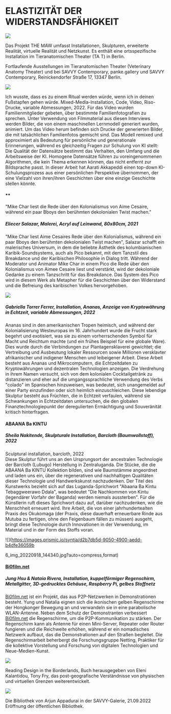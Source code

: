 # **ELASTIZITÄT DER WIDERSTANDSFÄHIGKEIT**

![](https://images.prismic.io/syntia/8c5c573f-bdc3-4360-86e4-05bb65db0c8b_img_20220918_165943.jpg?auto=compress,format)

Das Projekt THE MAW umfasst Installationen, Skulpturen, erweiterte Realität, virtuelle Realität und Netzkunst. Es enthält eine ortsspezifische Installation im Tieranatomischen Theater (TA T) in Berlin.

Fortlaufende Ausstellungen im Tieranatomischen Theater (Veterinary Anatomy Theater) und bei SAVVY Contemporary, panke.gallery und SAVVY Contemporary, Reinickendorfer Straße 17, 13347 Berlin.

![](https://images.prismic.io/syntia/1e46e7b5-9113-4e18-a0ae-ca0d58640809_img_20220918_151941.jpg?auto=compress,format)

Ich wusste, dass es zu einem Ritual werden würde, wenn ich in deinen Fußstapfen gehen würde.
Mixed-Media-Installation, Code, Video, Riso-Drucke, variable Abmessungen, 2022.
Für das Video wurden Familienmitglieder gebeten, über bestimmte Familienfotografien zu sprechen. Unter Verwendung von Filmmaterial aus diesen Interviews werden Bilder, die von einem maschinellen Lernmodell generiert wurden, animiert. Um das Video herum befinden sich Drucke der generierten Bilder, die mit tatsächlichen Familienfotos gemischt sind. Das Modell remixed und approximiert als Bedeutung für persönliche und generationale Erinnerungen, während es gleichzeitig Fragen zur Schulung von KI stellt: Die Qualität der Datensätze bestimmt das Verhalten, den Umfang und die Arbeitsweise der KI. Homogene Datensätze führen zu voreingenommenen Algorithmen, die kein Thema erkennen können, das nicht entfernt zur Bildsprache passt. In dieser Arbeit hat Aarati Akkapeddi einen top-down KI-Schulungsprozess aus einer persönlichen Perspektive übernommen, der eine Vielzahl von ihren/ihren Geschichten über eine einzige Geschichte stellen könnte.

#### \*\*

"Mike Char liest die Rede über den Kolonialismus von Aime Cesaire, während ein paar Bboys den berühmten dekolonialen Twist machen."

##### **Eliecer Salazar, Malerei, Acryl auf Leinwand, 80x80cm, 2021**

"Mike Char liest Aime Cesaires Rede über den Kolonialismus, während ein paar Bboys den berühmten dekolonialen Twist machen", Salazar schafft ein malerisches Universum, in dem die beliebte Ästhetik des kolumbianischen Karibik-Soundsystems, auch als Pico bekannt, mit dem Tanzstil des Breakdance und der Karibischen Philosophie in Dialog tritt. Während der Moderator und Animator Mike Char in einem Pico die Rede über den Kolonialismus von Aimee Cesaire liest und verstärkt, wird der dekoloniale Gedanke zu einem Tanzschritt für das Breakdance. Das System des Pico wird in diesem Werk als Metapher für die Geschichten über den Widerstand und die Befreiung des karibischen Volkes hervorgehoben.

![](https://images.prismic.io/syntia/39812e69-2b7b-405b-9183-1f77286aa602_img_20220918_153642.jpg?auto=compress,format)

##### **Gabriella Torrer Ferrer, Installation, Ananas, Anzeige von Kryptowährung in Echtzeit, variable Abmessungen, 2022**

Ananas sind in den amerikanischen Tropen heimisch, und während der Kolonialisierung Westeuropas im 16. Jahrhundert wurde die Frucht stark begehrt und exotisiert, was sie zu einem vorherrschenden Symbol für Macht und Reichtum machte (und ein frühes Beispiel für eine globale Ware). Dies wurde durch die Verbindungen zur Plantagensklaverei gewichtet; die Vertreibung und Ausbeutung lokaler Ressourcen sowie Millionen versklavter afrikanischer und indigener Menschen und leibeigener Arbeit. Diese Arbeit besteht aus Ananas und Mikrocomputern, die Echtzeitdaten zu Kryptowährungen und dezentralen Technologien anzeigen. Die Verdrehung in ihrem Namen versucht, sich von dem kolonialen Cocktailgetränk zu distanzieren und eher auf die umgangssprachliche Verwendung des Verbs "colado" im Spanischen hinzuweisen, was bedeutet, sich unangemeldet auf einer Party einzufinden oder sich heimlich einzuschleichen. Diese lebendige Skulptur besteht aus Früchten, die in Echtzeit verfaulen, während sie Schwankungen in Echtzeitdaten untersuchen, die den globalen Finanztechnologiepunkt der deregulierten Ermächtigung und Souveränität kritisch hinterfragen.

#### **ABAANA Ba KINTU**

##### **Sheila Nakitende, Skulpturale Installation, Barcloth (Baumwollstoff), 2022**

Sculptural installation, barcloth, 2022  
Diese Skulptur führt uns an den Ursprungsort der ancestralen Technologie der Barcloth (Lubugo) Herstellung in Zentraluganda. Die Stücke, die die ABAANA Ba KINTU Kollektion bilden, sind wie Baumstämme angeordnet und laden uns ein, über die regenerativen und nachhaltigen Qualitäten dieser Technologie und Handwerkskunst nachzudenken. Der Titel des Kunstwerks bezieht sich auf das Luganda-Sprichwort "Abaana Ba Kintu Tebaggweerawo Ddala", was bedeutet "Die Nachkommen von Kintu (legendärer Vorfahr der Baganda) werden niemals aussterben". Für die Künstlerin ruft dieses Sprichwort dazu auf, darüber nachzudenken, wie die Menschheit erneuert wird. Ihre Arbeit, die von einer jahrhundertealten Praxis des Okukomaga (der Praxis, diese dauerhaft erneuerbare Rinde aus Mutuba zu fertigen, ohne den Feigenbaum fällen zu müssen) ausgeht, bringt diese Technologie durch Innovationen in der Verwendung, im Material und in der Form des Stoffs voran.

![](https://images.prismic.io/syntia/d2b7db5d-9050-4900-aedd-b4dfe36059b

6_img_20220918_144340.jpg?auto=compress,format)

#### [Bi0film.net](//Bi0film.net)

##### **Jung Hsu & Nataia Rivera, Installation, kuppelförmiger Regenschirm, Metallgitter, 3D-gedrucktes Gehäuse, Raspberry Pi, gelbes Stoffnetz**

[Bi0film.net](//Bi0film.net) ist ein Projekt, das aus P2P-Netzwerken in Demonstrationen besteht. Yung und Natalia eignen sich die ikonischen gelben Regenschirme der Hongkonger Bewegung an und verwandeln sie in eine parabolische WLAN-Antenne. Neben dem Schutz der Demonstranten verbessert [Bi0film.net](//Bi0film.net) die Regenschirme, um die P2P-Kommunikation zu stärken. Der Regenschirm kann als Antenne für einen Mini-Server, Repeater oder Router fungieren und die Reichweite erhöhen, während er ein nomadisches Netzwerk aufbaut, das die Demonstrationen auf den Straßen begleitet. Die Regenschirmarbeit beherbergt die Forschungsgruppe Netting, Praktiker für die kollektive Vorstellung und Forschung von digitalen Technologien und Neue-Medien-Kunst.

![](https://images.prismic.io/syntia/10caebcd-4313-45b0-816b-e020e7b60b35_img_20220922_081920.jpg?auto=compress,format)

Reading Design in the Borderlands, Buch herausgegeben von Eleni Kalantidou, Tony Fry, das post-geografische Verständnisse von physischen und virtuellen Grenzen weiterentwickelt.

![](https://images.prismic.io/syntia/d171c4cd-40d5-414d-b759-6ba9c7fb4f6c_img_20220922_084029.jpg?auto=compress,format)

Die Bibliothek von Arjun Appadurai in der SAVVY-Galerie, 21.09.2022 Eröffnung der öffentlichen Bibliothek.